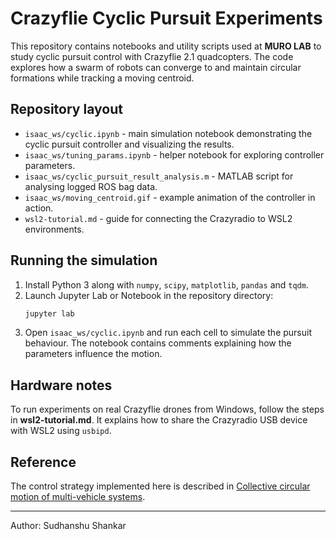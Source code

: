 # Crazyflie Cyclic Pursuit Experiments

This repository contains notebooks and utility scripts used at **MURO LAB** to study cyclic pursuit control with Crazyflie 2.1 quadcopters. The code explores how a swarm of robots can converge to and maintain circular formations while tracking a moving centroid.

## Repository layout

- `isaac_ws/cyclic.ipynb` - main simulation notebook demonstrating the cyclic pursuit controller and visualizing the results.
- `isaac_ws/tuning_params.ipynb` - helper notebook for exploring controller parameters.
- `isaac_ws/cyclic_pursuit_result_analysis.m` - MATLAB script for analysing logged ROS bag data.
- `isaac_ws/moving_centroid.gif` - example animation of the controller in action.
- `wsl2-tutorial.md` - guide for connecting the Crazyradio to WSL2 environments.

## Running the simulation

1. Install Python 3 along with `numpy`, `scipy`, `matplotlib`, `pandas` and `tqdm`.
2. Launch Jupyter Lab or Notebook in the repository directory:
   ```bash
   jupyter lab
   ```
3. Open `isaac_ws/cyclic.ipynb` and run each cell to simulate the pursuit behaviour. The notebook contains comments explaining how the parameters influence the motion.

## Hardware notes

To run experiments on real Crazyflie drones from Windows, follow the steps in **wsl2-tutorial.md**. It explains how to share the Crazyradio USB device with WSL2 using `usbipd`.

## Reference

The control strategy implemented here is described in [Collective circular motion of multi-vehicle systems](https://www.sciencedirect.com/science/article/pii/S0005109808002951).

---
Author: Sudhanshu Shankar
